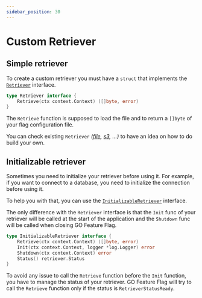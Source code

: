 ```yaml
---
sidebar_position: 30
---
```


# Custom Retriever

## Simple retriever
To create a custom retriever you must have a `struct` that implements the [`Retriever`](https://pkg.go.dev/github.com/thomaspoignant/go-feature-flag/retriever/#Retriever) interface.

```go linenums="1"
type Retriever interface {
	Retrieve(ctx context.Context) ([]byte, error)
}
```

The `Retrieve` 	function is supposed to load the file and to return a `[]byte` of your flag configuration file.

You can check existing `Retriever` *([file](https://github.com/thomaspoignant/go-feature-flag/blob/main/retriever/fileretriever/retriever.go),
[s3](https://github.com/thomaspoignant/go-feature-flag/blob/main/retriever/s3retriever/retriever.go), ...)* to have an idea on how to do build your own.

## Initializable retriever
Sometimes you need to initialize your retriever before using it.
For example, if you want to connect to a database, you need to initialize the connection before using it.

To help you with that, you can use the [`InitializableRetriever`](https://pkg.go.dev/github.com/thomaspoignant/go-feature-flag/retriever/#InitializableRetriever) interface.

The only difference with the `Retriever` interface is that the `Init` func of your retriever will be called at the start of the application and the `Shutdown` func will be called when closing GO Feature Flag.

```go
type InitializableRetriever interface {
	Retrieve(ctx context.Context) ([]byte, error)
	Init(ctx context.Context, logger *log.Logger) error
	Shutdown(ctx context.Context) error
	Status() retriever.Status
}
```
To avoid any issue to call the `Retrieve` function before the `Init` function, you have to manage the status of your retriever.
GO Feature Flag will try to call the `Retrieve` function only if the status is `RetrieverStatusReady`.
